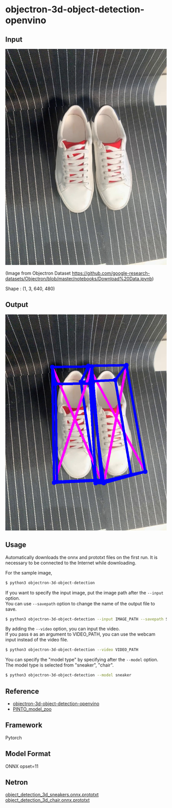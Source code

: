 # objectron-3d-object-detection-openvino

## Input

![Input](demo.jpg)

(Image from Objectron Dataset https://github.com/google-research-datasets/Objectron/blob/master/notebooks/Download%20Data.ipynb)

Shape : (1, 3, 640, 480)

## Output

![Output](output.png)

## Usage
Automatically downloads the onnx and prototxt files on the first run.
It is necessary to be connected to the Internet while downloading.

For the sample image,
```bash
$ python3 objectron-3d-object-detection
```

If you want to specify the input image, put the image path after the `--input` option.  
You can use `--savepath` option to change the name of the output file to save.
```bash
$ python3 objectron-3d-object-detection --input IMAGE_PATH --savepath SAVE_IMAGE_PATH
```

By adding the `--video` option, you can input the video.   
If you pass `0` as an argument to VIDEO_PATH, you can use the webcam input instead of the video file.
```bash
$ python3 objectron-3d-object-detection --video VIDEO_PATH
```

You can specify the "model type" by specifying after the `--model` option.
The model type is selected from "sneaker", "chair".  
```bash
$ python3 objectron-3d-object-detection --model sneaker
```

## Reference

- [objectron-3d-object-detection-openvino](https://github.com/yas-sim/objectron-3d-object-detection-openvino)
- [PINTO_model_zoo](https://github.com/PINTO0309/PINTO_model_zoo)

## Framework

Pytorch

## Model Format

ONNX opset=11

## Netron

[object_detection_3d_sneakers.onnx.prototxt](https://netron.app/?url=https://storage.googleapis.com/ailia-models/objectron-3d-object-detection-openvino/object_detection_3d_sneakers.onnx.prototxt)  
[object_detection_3d_chair.onnx.prototxt](https://netron.app/?url=https://storage.googleapis.com/ailia-models/objectron-3d-object-detection-openvino/object_detection_3d_chair.onnx.prototxt)
